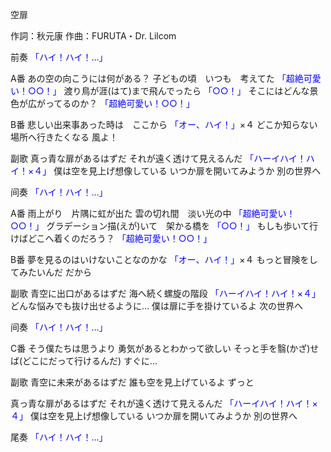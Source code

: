 空扉

作詞：秋元康
作曲：FURUTA・Dr. Lilcom

前奏 
<font color=blue>「ハイ！ハイ！…」</font> 

A番 
あの空の向こうには何がある？
子どもの頃　いつも　考えてた <font color=blue>「超絶可愛い！○○！」</font> 
渡り鳥が涯(はて)まで飛んでったら <font color=blue>「○○！」</font> 
そこにはどんな景色が広がってるのか？ <font color=blue>「超絶可愛い！○○！」</font> 

B番 
悲しい出来事あった時は　ここから <font color=blue>「オー、ハイ！」</font>×４ 
どこか知らない場所へ行きたくなる
風よ！

副歌 
真っ青な扉があるはずだ
それが遠く透けて見えるんだ <font color=blue>「ハーイハイ！ハイ！×４」</font> 
僕は空を見上げ想像している
いつか扉を開いてみようか
別の世界へ

间奏 
<font color=blue>「ハイ！ハイ！…」</font> 

A番 
雨上がり　片隅に虹が出た
雲の切れ間　淡い光の中 <font color=blue>「超絶可愛い！○○！」</font> 
グラデーション描(えが)いて　架かる橋を <font color=blue>「○○！」</font> 
もしも歩いて行けばどこへ着くのだろう？ <font color=blue>「超絶可愛い！○○！」</font> 

B番 
夢を見るのはいけないことなのかな <font color=blue>「オー、ハイ！」</font>×４ 
もっと冒険をしてみたいんだ
だから

副歌 
青空に出口があるはずだ
海へ続く螺旋の階段 <font color=blue>「ハーイハイ！ハイ！×４」</font> 
どんな悩みでも抜け出せるように…
僕は扉に手を掛けているよ
次の世界へ

间奏 
<font color=blue>「ハイ！ハイ！…」</font> 

C番 
そう僕たちは思うより
勇気があるとわかって欲しい
そっと手を翳(かざ)せば(どこにだって行けるんだ)
すぐに…

副歌 
青空に未来があるはずだ
誰も空を見上げているよ
ずっと

真っ青な扉があるはずだ
それが遠く透けて見えるんだ <font color=blue>「ハーイハイ！ハイ！×４」</font> 
僕は空を見上げ想像している
いつか扉を開いてみようか
別の世界へ

尾奏 
<font color=blue>「ハイ！ハイ！…」</font> 

